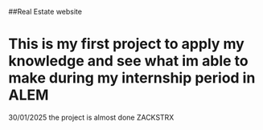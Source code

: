 ##Real Estate website
# This is my first project to apply my knowledge and see what im  able to make during my internship period in ALEM 

30/01/2025 the project is almost done 
ZACKSTRX